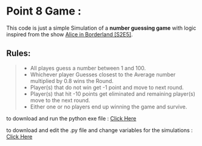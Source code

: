 # Point 8 Game :

This code is just a simple Simulation of a **number guessing game** with logic inspired from the show [Alice in Borderland [S2E5]](https://www.netflix.com/title/80200575).

## Rules:
> - All playes guess a number between 1 and 100.
> - Whichever player Guesses closest to the Average number multiplied by 0.8 wins the Round.
> - Player(s) that do not win get -1 point and move to next round.
> - Player(s) that hit -10 points get eliminated and remaining player(s) move to the next round.
> - Either one or no players end up winning the game and survive.

to download and run the python exe file : [Click Here](dist/pointEightSimulation.exe)

to download and edit the .py file and change variables for the simulations : [Click Here](pointEightSimulation.py)
